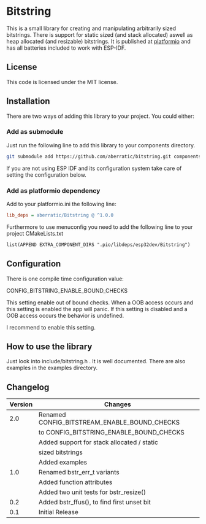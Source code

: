 # Bitstring
This is a small library for creating and manipulating arbitrarily sized bitstrings. There is support for static sized (and stack allocated) aswell
as heap allocated (and resizable) bitstrings.
It is published at [platformio](https://platformio.org) and has all batteries
included to work with ESP-IDF.

## License
This code is licensed under the MIT license.

## Installation
There are two ways of adding this library to your project. You could either:

### Add as submodule
Just run the following line to add this library to your components directory.
```bash
git submodule add https://github.com/aberratic/bitstring.git components
```

If you are not using ESP IDF and its configuration system take care of setting
the configuration below.

### Add as platformio dependency
Add to your platformio.ini the following line:
```ini
lib_deps = aberratic/Bitstring @ ^1.0.0
```
Furthermore to use menuconfig you need to add the following line to your
project CMakeLists.txt

```CMakeLists.txt
list(APPEND EXTRA_COMPONENT_DIRS ".pio/libdeps/esp32dev/Bitstring")
```

## Configuration
There is one compile time configuration value:

CONFIG_BITSTRING_ENABLE_BOUND_CHECKS

This setting enable out of bound checks. When a OOB access occurs and this
setting is enabled the app will panic.
If this setting is disabled and a OOB access occurs the behavior is undefined.

I recommend to enable this setting.

## How to use the library
Just look into include/bitstring.h . It is well documented.
There are also examples in the examples directory.

## Changelog

| Version | Changes                                      |
|---------|----------------------------------------------|
| 2.0     | Renamed CONFIG_BITSTREAM_ENABLE_BOUND_CHECKS |
|         | to CONFIG_BITSTRING_ENABLE_BOUND_CHECKS      |
|         | Added support for stack allocated / static   |
|         | sized bitstrings                             |
|         | Added examples                               |
| 1.0     | Renamed bstr_err_t variants                  |
|         | Added function attributes                    |
|         | Added two unit tests for bstr_resize()       |
| 0.2     | Added bstr_ffus(), to find first unset bit   |
| 0.1     | Initial Release                              |
